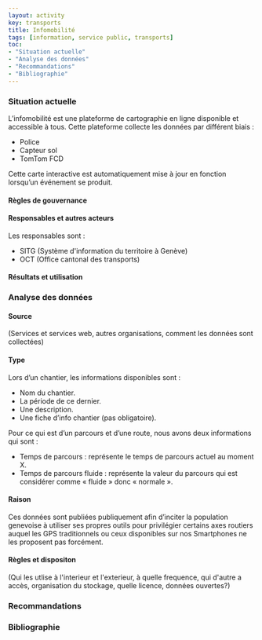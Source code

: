 ```yaml
---
layout: activity
key: transports
title: Infomobilité
tags: [information, service public, transports]
toc:
- "Situation actuelle"
- "Analyse des données"
- "Recommandations"
- "Bibliographie"
---
```


### Situation actuelle
L’infomobilité est une plateforme de cartographie en ligne disponible et accessible à tous. Cette plateforme collecte les données par différent biais :
-	Police
-	Capteur sol
-	TomTom FCD

Cette carte interactive est automatiquement mise à jour en fonction lorsqu’un événement se produit.

#### Règles de gouvernance


#### Responsables et autres acteurs
Les responsables sont :
-	SITG (Système d'information du territoire à Genève)
-	OCT (Office cantonal des transports)

#### Résultats et utilisation


### Analyse des données

#### Source
(Services et services web, autres organisations, comment les données sont collectées)

#### Type
Lors d’un chantier, les informations disponibles sont :
-	Nom du chantier.
-	La période de ce dernier.
-	Une description.
-	Une fiche d’info chantier (pas obligatoire).

Pour ce qui est d’un parcours et d’une route, nous avons deux informations qui sont :
-	Temps de parcours : représente le temps de parcours actuel au moment X.
-	Temps de parcours fluide : représente la valeur du parcours qui est considérer comme « fluide » donc « normale ».

#### Raison
Ces données sont publiées publiquement afin d’inciter la population genevoise à utiliser ses propres outils pour privilégier certains axes routiers auquel les GPS traditionnels ou ceux disponibles sur nos Smartphones ne les proposent pas forcément.

#### Règles et dispositon
(Qui les utlise à l'interieur et l'exterieur, à quelle frequence, qui d'autre a accès, organisation du stockage, quelle licence, données ouvertes?)


### Recommandations


### Bibliographie

